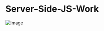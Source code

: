 # Server-Side-JS-Work

![image](https://github.com/user-attachments/assets/efa3473a-0a8d-42f3-b57e-2c7b1f298c8c)
